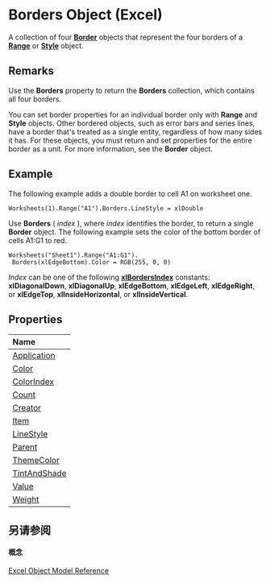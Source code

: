 
# Borders Object (Excel)

A collection of four  **[Border](bca516bf-7c0f-f9df-078d-dfb522f256f3.md)** objects that represent the four borders of a **[Range](b8207778-0dcc-4570-1234-f130532cc8cd.md)** or **[Style](3c1e9184-0075-5f46-9a1a-0b61d874d1f8.md)** object.


## Remarks

Use the  **Borders** property to return the **Borders** collection, which contains all four borders.

You can set border properties for an individual border only with  **Range** and **Style** objects. Other bordered objects, such as error bars and series lines, have a border that's treated as a single entity, regardless of how many sides it has. For these objects, you must return and set properties for the entire border as a unit. For more information, see the **Border** object.


## Example

The following example adds a double border to cell A1 on worksheet one.


```
Worksheets(1).Range("A1").Borders.LineStyle = xlDouble
```

Use  **Borders** ( _index_ ), where _index_ identifies the border, to return a single **Border** object. The following example sets the color of the bottom border of cells A1:G1 to red.




```
Worksheets("Sheet1").Range("A1:G1"). _ 
 Borders(xlEdgeBottom).Color = RGB(255, 0, 0)
```

 _Index_ can be one of the following **[xlBordersIndex](91ab77e7-c54f-266d-fc61-7ce0bed1bd8c.md)** constants: **xlDiagonalDown**, **xlDiagonalUp**, **xlEdgeBottom**, **xlEdgeLeft**, **xlEdgeRight**, or **xlEdgeTop**, **xlInsideHorizontal**, or **xlInsideVertical**.


## Properties



|**Name**|
|:-----|
|[Application](bba16d88-5609-3792-3ace-9928fdaccd98.md)|
|[Color](3ee1bce3-56e2-c93f-432f-8f1d037a7624.md)|
|[ColorIndex](fe0a7b5e-254d-c773-88cc-70728db44840.md)|
|[Count](fe015e4c-89f3-cb8c-5215-55181dcdc0c4.md)|
|[Creator](00a52b71-0faa-e52c-ad65-f33e684187f9.md)|
|[Item](19184379-d551-396e-8cb6-ff240e3c85fa.md)|
|[LineStyle](a057234d-0442-3fd7-5547-b19451774c0e.md)|
|[Parent](43a8a82d-d2b9-59d3-36b2-97ffffea6cdb.md)|
|[ThemeColor](ca1d3f82-af14-f5be-71f3-3ba0c340ebbf.md)|
|[TintAndShade](29c591bf-311e-5706-0222-1db144a92b77.md)|
|[Value](9415589c-f698-a09d-d232-cf2ca32e6b11.md)|
|[Weight](cdf2d0d2-9c4d-1b07-38fc-3828126c77bf.md)|

## 另请参阅


#### 概念


[Excel Object Model Reference](11ea8598-8a20-92d5-f98b-0da04263bf2c.md)